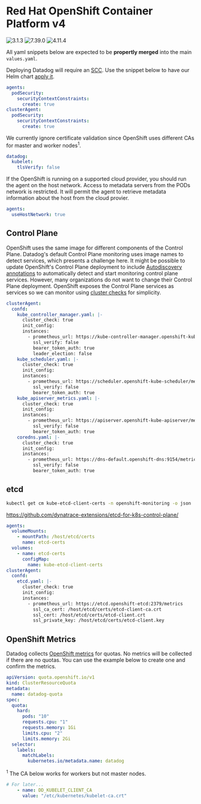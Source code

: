 # Red Hat OpenShift Container Platform v4

![3.1.3](https://img.shields.io/badge/Datadog%20chart-3.1.3-632ca6?labelColor=f0f0f0&logo=Helm&logoColor=0f1689)
![7.39.0](https://img.shields.io/badge/Agent-7.39.0-632ca6?&labelColor=f0f0f0&logo=Datadog&logoColor=632ca6)
![4.11.4](https://img.shields.io/badge/Open%20Shift-4.11.4-ee0000?labelColor=f0f0f0&logo=Red%20Hat%20Open%20Shift&logoColor=ee0000)

All yaml snippets below are expected to be **propertly merged** into the main `values.yaml`.

Deploying Datadog will require an [SCC](https://docs.openshift.com/container-platform/4.11/authentication/managing-security-context-constraints.html). Use the snippet below to have our Helm chart [apply it](https://docs.datadoghq.com/integrations/openshift/?tab=helm#configuration).

```yaml
agents:
  podSecurity:
    securityContextConstraints:
      create: true
clusterAgent:
  podSecurity:
    securityContextConstraints:
      create: true
```

We currently ignore certificate validation since OpenShift uses different CAs for master and worker nodes<sup>1</sup>.

```yaml
datadog:
  kubelet:
    tlsVerify: false
```

If the OpenShift is running on a supported cloud provider, you should run the agent on the host network. Access to metadata servers from the PODs network is restricted. It will permit the agent to retrieve metadata information about the host from the cloud provier.

```yaml
agents:
  useHostNetwork: true
```

## Control Plane

OpenShift uses the same image for different components of the Control Plane. Datadog's default Control Plane monitoring uses image names to detect services, which presents a challenge here. It might be possible to update OpenShift's Control Plane deployment to include [Autodiscovery annotations](https://docs.datadoghq.com/agent/kubernetes/integrations/?tab=kubernetes#configuration) to automatically detect and start monitoring control plane services. However, many organizations do not want to change their Control Plane deployment.
OpenShift exposes the Control Plane services as services so we can monitor using [cluster checks](https://docs.datadoghq.com/agent/cluster_agent/clusterchecks/#static-configurations-in-files) for simplicity.

```yaml
clusterAgent:
  confd:
    kube_controller_manager.yaml: |-
      cluster_check: true
      init_config:
      instances:
        - prometheus_url: https://kube-controller-manager.openshift-kube-controller-manager/metrics
          ssl_verify: false
          bearer_token_auth: true
          leader_election: false
    kube_scheduler.yaml: |-
      cluster_check: true
      init_config:
      instances:
        - prometheus_url: https://scheduler.openshift-kube-scheduler/metrics
          ssl_verify: false
          bearer_token_auth: true
    kube_apiserver_metrics.yaml: |-
      cluster_check: true
      init_config:
      instances:
        - prometheus_url: https://apiserver.openshift-kube-apiserver/metrics
          ssl_verify: false
          bearer_token_auth: true
    coredns.yaml: |-
      cluster_check: true
      init_config:
      instances:
        - prometheus_url: https://dns-default.openshift-dns:9154/metrics
          ssl_verify: false
          bearer_token_auth: true
```

## etcd

```bash
kubectl get cm kube-etcd-client-certs -n openshift-monitoring -o json | jq jq '.metadata.namespace = "datadog"' | kubectl create -f -
```

https://github.com/dynatrace-extensions/etcd-for-k8s-control-plane/

```yaml
agents:
  volumeMounts:
    - mountPath: /host/etcd/certs
      name: etcd-certs
  volumes:
    - name: etcd-certs
      configMap:
        name: kube-etcd-client-certs
clusterAgent:
  confd:
    etcd.yaml: |-
      cluster_check: true
      init_config:
      instances:
        - prometheus_url: https://etcd.openshift-etcd:2379/metrics
          ssl_ca_cert: /host/etcd/certs/etcd-client-ca.crt
          ssl_cert: /host/etcd/certs/etcd-client.crt
          ssl_private_key: /host/etcd/certs/etcd-client.key

```

## OpenShift Metrics
Datadog collects [OpenShift metrics](https://docs.datadoghq.com/integrations/openshift/?tab=helm#data-collected) for quotas. No metrics will be collected if there are no quotas. You can use the example below to create one and confirm the metrics.

```yaml
apiVersion: quota.openshift.io/v1
kind: ClusterResourceQuota
metadata:
  name: datadog-quota
spec:
  quota:
    hard:
      pods: "10" 
      requests.cpu: "1" 
      requests.memory: 1Gi 
      limits.cpu: "2" 
      limits.memory: 2Gi 
  selector:
    labels:
      matchLabels:
        kubernetes.io/metadata.name: datadog

```

<sup>1</sup> The CA below works for workers but not master nodes.

```yaml
# For later...
    - name: DD_KUBELET_CLIENT_CA
      value: "/etc/kubernetes/kubelet-ca.crt"
```